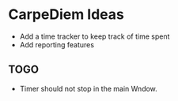 # CarpeDiem Ideas

* Add a time tracker to keep track of time spent
* Add reporting features

## TOGO

* Timer should not stop in the main Wndow.
